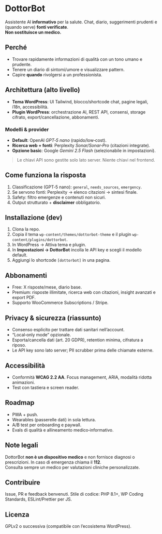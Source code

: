 # DottorBot

Assistente AI **informativo** per la salute. Chat, diario, suggerimenti prudenti e (quando serve) **fonti verificate**.  
**Non sostituisce un medico.**

## Perché
- Trovare rapidamente informazioni di qualità con un tono umano e prudente.
- Tenere un diario di sintomi/umore e visualizzare pattern.
- Capire **quando** rivolgersi a un professionista.

## Architettura (alto livello)
- **Tema WordPress**: UI Tailwind, blocco/shortcode chat, pagine legali, i18n, accessibilità.
- **Plugin WordPress**: orchestrazione AI, REST API, consensi, storage cifrato, export/cancellazione, abbonamenti.

### Modelli & provider
- **Default**: OpenAI *GPT‑5 nano* (rapido/low‑cost).  
- **Ricerca web + fonti**: Perplexity *Sonar/Sonar‑Pro* (citazioni integrate).  
- **Opzione basic**: Google *Gemini 2.5 Flash* (selezionabile in impostazioni).

> Le chiavi API sono gestite solo lato server. Niente chiavi nel frontend.

## Come funziona la risposta
1. Classificazione (GPT‑5 nano): `general`, `needs_sources`, `emergency`.  
2. Se servono fonti: Perplexity → elenco citazioni → sintesi finale.  
3. Safety: filtro emergenze e contenuti non sicuri.  
4. Output strutturato + **disclaimer** obbligatorio.

## Installazione (dev)
1. Clona la repo.  
2. Copia il tema `wp-content/themes/dottorbot-theme` e il plugin `wp-content/plugins/dottorbot`.  
3. In WordPress → Attiva tema e plugin.  
4. In **Impostazioni → DottorBot** incolla le API key e scegli il modello default.  
5. Aggiungi lo shortcode `[dottorbot]` in una pagina.

## Abbonamenti
- Free: X risposte/mese, diario base.  
- Premium: risposte illimitate, ricerca web con citazioni, insight avanzati e export PDF.  
- Supporto WooCommerce Subscriptions / Stripe.

## Privacy & sicurezza (riassunto)
- Consenso esplicito per trattare dati sanitari nell’account.  
- “Local‑only mode” opzionale.  
- Esporta/cancella dati (art. 20 GDPR), retention minima, cifratura a riposo.  
- Le API key sono lato server; PII scrubber prima delle chiamate esterne.

## Accessibilità
- Conformità **WCAG 2.2 AA**. Focus management, ARIA, modalità ridotta animazioni.  
- Test con tastiera e screen reader.

## Roadmap
- PWA + push.  
- Wearables (passerelle dati) in sola lettura.  
- A/B test per onboarding e paywall.  
- Evals di qualità e allineamento medico‑informativo.

## Note legali
DottorBot **non è un dispositivo medico** e non fornisce diagnosi o prescrizioni. In caso di emergenza chiama il **112**.  
Consulta sempre un medico per valutazioni cliniche personalizzate.

## Contribuire
Issue, PR e feedback benvenuti. Stile di codice: PHP 8.1+, WP Coding Standards, ESLint/Prettier per JS.

## Licenza
GPLv2 o successiva (compatibile con l’ecosistema WordPress).
